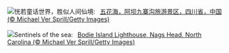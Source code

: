 ![](https://www.bing.com/th?id=OHR.LiQiu2023_ZH-CN9197909278_UHD.jpg&w=1000)恍若童话世界，胜似人间仙境:&nbsp;&ensp;[五花海，阿坝九寨沟旅游景区，四川省，中国 (© Michael Ver Sprill/Getty Images)](https://www.bing.com/th?id=OHR.LiQiu2023_ZH-CN9197909278_UHD.jpg)
<br><br/>
![](https://www.bing.com/th?id=OHR.BodieNC_EN-US2693689463_UHD.jpg&w=1000)Sentinels of the sea:&nbsp;&ensp;[Bodie Island Lighthouse, Nags Head, North Carolina (© Michael Ver Sprill/Getty Images)](https://www.bing.com/th?id=OHR.BodieNC_EN-US2693689463_UHD.jpg)
<br><br/>
